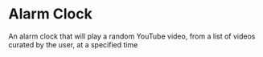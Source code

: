 # Alarm Clock
An alarm clock that will play a random YouTube video, from a list of videos curated by the user, at a specified time
